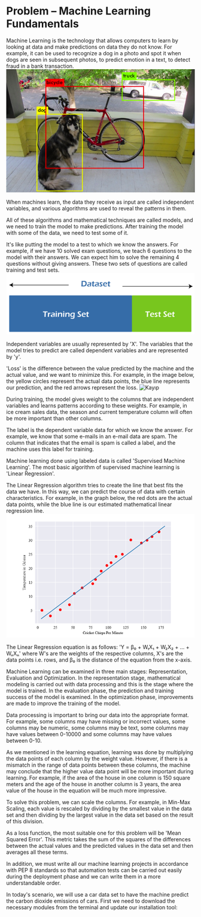 # Problem – Machine Learning Fundamentals

Machine Learning is the technology that allows computers to learn by looking at data and make predictions on data they do not know.
For example, it can be used to recognize a dog in a photo and spot it when dogs are seen in subsequent photos, to predict emotion in a text, to detect fraud in a bank transaction.
![Object-Detection](https://raw.githubusercontent.com/egecancevgin/bb_senaryolar/main/makine_ogrenimi_temelleri/obje_tespiti.png)


When machines learn, the data they receive as input are called independent variables, and various algorithms are used to reveal the patterns in them.

All of these algorithms and mathematical techniques are called models, and we need to train the model to make predictions. After training the model with some of the data, we need to test some of it.

It's like putting the model to a test to which we know the answers. For example, if we have 10 solved exam questions, we teach 6 questions to the model with their answers. We can expect him to solve the remaining 4 questions without giving answers. These two sets of questions are called training and test sets.
![Egitim-Test](https://raw.githubusercontent.com/egecancevgin/bb_senaryolar/main/makine_ogrenimi_temelleri/egitim_tst.png)


Independent variables are usually represented by 'X'. The variables that the model tries to predict are called dependent variables and are represented by 'y'.

'Loss' is the difference between the value predicted by the machine and the actual value, and we want to minimize this. For example, in the image below, the yellow circles represent the actual data points, the blue line represents our prediction, and the red arrows represent the loss.
![Kayıp](https://raw.githubusercontent.com/egecancevgin/bb_senaryolar/main/makine_ogrenimi_temelleri/kayıp.png)


During training, the model gives weight to the columns that are independent variables and learns patterns according to these weights.
For example, in ice cream sales data, the season and current temperature column will often be more important than other columns.

The label is the dependent variable data for which we know the answer. For example, we know that some e-mails in an e-mail data are spam. The column that indicates that the email is spam is called a label, and the machine uses this label for training.

Machine learning done using labeled data is called 'Supervised Machine Learning'. The most basic algorithm of supervised machine learning is 'Linear Regression'.

The Linear Regression algorithm tries to create the line that best fits the data we have. In this way, we can predict the course of data with certain characteristics. For example, in the graph below, the red dots are the actual data points, while the blue line is our estimated mathematical linear regression line.
![Lineer-Reg](https://raw.githubusercontent.com/egecancevgin/bb_senaryolar/main/makine_ogrenimi_temelleri/linreg.png)


The Linear Regression equation is as follows: 'Y = β₀ + W₁X₁ + W₂X₂ + ... + WₙXₙ' where W's are the weights of the respective columns, X's are the data points i.e. rows, and β₀ is the distance of the equation from the x-axis.

Machine Learning can be examined in three main stages: Representation, Evaluation and Optimization. In the representation stage, mathematical modeling is carried out with data processing and this is the stage where the model is trained. In the evaluation phase, the prediction and training success of the model is examined. In the optimization phase, improvements are made to improve the training of the model.

Data processing is important to bring our data into the appropriate format. For example, some columns may have missing or incorrect values, some columns may be numeric, some columns may be text, some columns may have values between 0-10000 and some columns may have values between 0-10.

As we mentioned in the learning equation, learning was done by multiplying the data points of each column by the weight value. However, if there is a mismatch in the range of data points between these columns, the machine may conclude that the higher value data point will be more important during learning. For example, if the area of ​​the house in one column is 150 square meters and the age of the house in another column is 3 years, the area value of the house in the equation will be much more impressive.

To solve this problem, we can scale the columns. For example, in Min-Max Scaling, each value is rescaled by dividing by the smallest value in the data set and then dividing by the largest value in the data set based on the result of this division.

As a loss function, the most suitable one for this problem will be 'Mean Squared Error'. This metric takes the sum of the squares of the differences between the actual values and the predicted values in the data set and then averages all these terms.

In addition, we must write all our machine learning projects in accordance with PEP 8 standards so that automation tests can be carried out easily during the deployment phase and we can write them in a more understandable order.

In today's scenario, we will use a car data set to have the machine predict the carbon dioxide emissions of cars. First we need to download the necessary modules from the terminal and update our installation tool:
